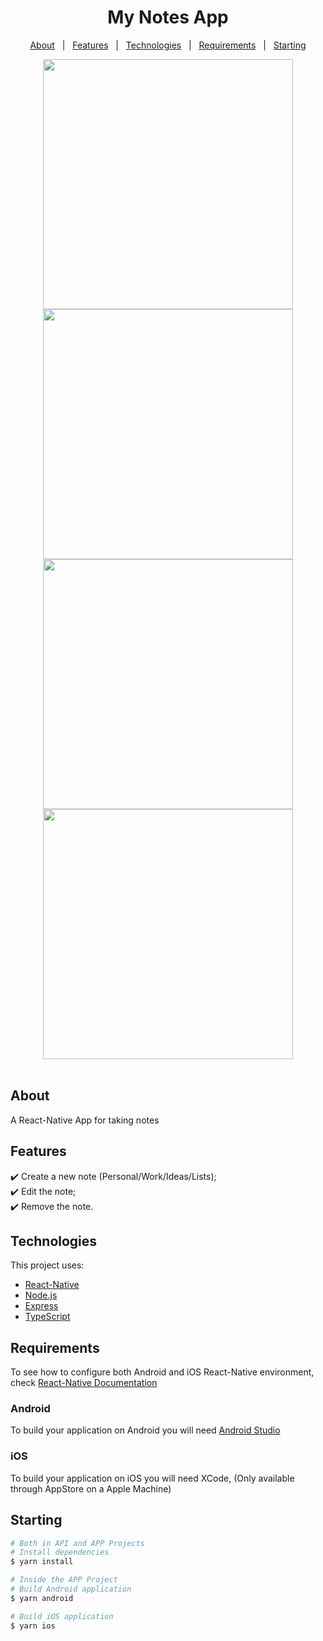 <h1 align="center">My Notes App</h1>

<p align="center">
  <a href="#About">About</a> &#xa0; | &#xa0; 
  <a href="#Features">Features</a> &#xa0; | &#xa0;
  <a href="#Technologies">Technologies</a> &#xa0; | &#xa0;
  <a href="#Requirements">Requirements</a> &#xa0; | &#xa0;
  <a href="#Starting">Starting</a>
</p>

<div align="center">
  <img src="https://i.imgur.com/71jPdNH.png" height="400">
  <img src="https://i.imgur.com/Q1dHfb3.png" height="400">
  <img src="https://i.imgur.com/Rbgpehf.png" height="400">
  <img src="https://i.imgur.com/qkqFcD0.png" height="400">
</div>

<br>

## About ##

A React-Native App for taking notes



## Features ##

:heavy_check_mark: Create a new note (Personal/Work/Ideas/Lists);\
:heavy_check_mark: Edit the note;\
:heavy_check_mark: Remove the note.

## Technologies ##

This project uses:

- [React-Native](https://reactnative.dev)
- [Node.js](https://nodejs.org/en/)
- [Express](https://expressjs.com/)
- [TypeScript](https://www.typescriptlang.org/)


## Requirements ##
To see how to configure both Android and iOS React-Native environment, check [React-Native Documentation](https://reactnative.dev/docs/environment-setup)

### Android
To build your application on Android you will need [Android Studio](https://developer.android.com/studio)

### iOS
To build your application on iOS you will need XCode, (Only available through AppStore on a Apple Machine)

## Starting ##
```bash
# Both in API and APP Projects
# Install dependencies
$ yarn install

# Inside the APP Project
# Build Android application
$ yarn android

# Build iOS application
$ yarn ios
```
